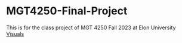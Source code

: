 # MGT4250-Final-Project
This is for the class project of MGT 4250 Fall 2023 at Elon University
[Visuals](https://public.tableau.com/views/MGT4250-Final-Project/Sheet3?:language=en-US&:display_count=n&:origin=viz_share_link)
